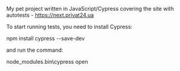 My pet project written in JavaScript/Cypress covering the site with autotests - https://next.privat24.ua

To start running tests, you need to install Cypress:

npm install cypress --save-dev

and run the command:

node_modules\.bin\cypress open
